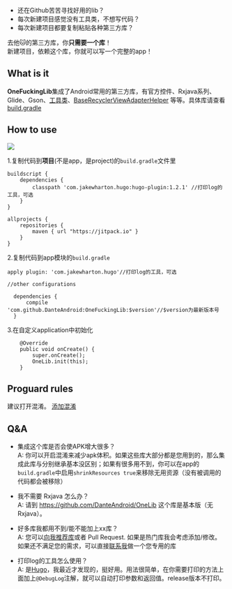 - 还在Github苦苦寻找好用的lib？
- 每次新建项目感觉没有工具类，不想写代码？
- 每次新建项目都要复制粘贴各种第三方库？

去他🐱的第三方库，你**只需要一个库**！<br>
新建项目，依赖这个库，你就可以写一个完整的app！

## What is it
**OneFuckingLib**集成了Android常用的第三方库，有官方控件、Rxjava系列、Glide、Gson、[工具类](https://github.com/Blankj/AndroidUtilCode)、[BaseRecyclerViewAdapterHelper](https://github.com/CymChad/BaseRecyclerViewAdapterHelper) 等等。具体库请查看 [build.gradle](https://github.com/DanteAndroid/OneFuckingLib/blob/master/onelib/build.gradle#L36)

## How to use
[![](https://jitpack.io/v/DanteAndroid/OneFuckingLib.svg)](https://jitpack.io/#DanteAndroid/OneFuckingLib)

1.复制代码到**项目**(不是app，是project)的`build.gradle`文件里

```
buildscript {
    dependencies {
        classpath 'com.jakewharton.hugo:hugo-plugin:1.2.1' //打印log的工具，可选
    }
}

allprojects {
    repositories {
        maven { url "https://jitpack.io" }
    }
}
```

2.复制代码到app模块的`build.gradle`

```
apply plugin: 'com.jakewharton.hugo'//打印log的工具，可选

//other configurations

  dependencies {
      compile 'com.github.DanteAndroid:OneFuckingLib:$version'//$version为最新版本号
  }
```

3.在自定义application中初始化
```
    @Override
    public void onCreate() {
        super.onCreate();
        OneLib.init(this);
    }
```

## Proguard rules
建议打开混淆。 [添加混淆](https://github.com/DanteAndroid/OneLib/blob/master/onelib/proguard-rules.pro)

## Q&A
- 集成这个库是否会使APK增大很多？<br>
A: 你可以开启混淆来减少apk体积。如果这些库大部分都是您用到的，那么集成此库与分别继承基本没区别；如果有很多用不到，你可以在app的`build.gradle`中启用`shrinkResources true`来移除无用资源（没有被调用的代码都会被移除）

- 我不需要 Rxjava 怎么办？<br>
A: 请到 https://github.com/DanteAndroid/OneLib 这个库是基本版（无Rxjava）。

- 好多库我都用不到/能不能加上xx库？<br>
A: 您可以[向我推荐库](https://github.com/DanteAndroid/OneFuckingLib/issues/new)或者 Pull Request. 如果是热门库我会考虑添加/修改。如果还不满足您的需求，可以直接[联系我](mailto:502273376@qq.com)做一个您专用的库

- 打印log的工具怎么使用？<br>
A: 是[Hugo](https://github.com/JakeWharton/hugo)，我最近才发现的，挺好用。用法很简单，在你需要打印的方法上面加上`@DebugLog`注解，就可以自动打印参数和返回值。release版本不打印。
